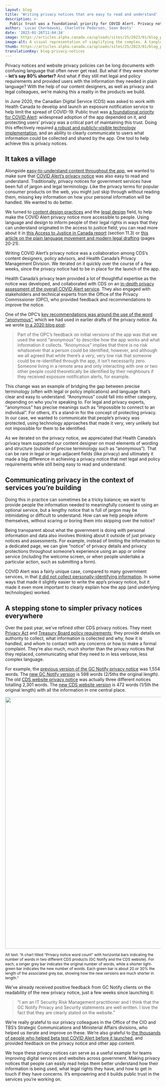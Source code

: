 ```yaml
---
layout: blog
title: 'Writing privacy notices that are easy to read and understand'
description: >-
  Public trust was a foundational priority for COVID Alert. Privacy notices are important tools that contribute to this trust if we do them well. Here’s why we make easy-to-understand privacy notices at CDS.
author: 'Lucas Cherkewski, Charlotte Pedersen, Sean Boots'
date: '2023-01-26T11:04:34'
image: https://articles.alpha.canada.ca/uploads/sites/25/2023/01/blog_post_privacy_statement_2-1.jpg
image-alt: A visual representation of simplifying the complex. A tangled rope adjacent to a rope free of knots.
thumb: https://articles.alpha.canada.ca/uploads/sites/25/2023/01/blog_post_privacy_statement_2-1.jpg
translationKey: blog-privacy-notices
---
```

<!-- PRODUCT SUITE - need to replace -->
<p>Privacy notices and website privacy policies can be long documents with confusing language that often never get read. But what if they were shorter &#8211; <strong>let’s say 80% shorter?</strong> And what if they still met legal and policy requirements and provided users with the information they needed in plain language? With the help of our content designers, as well as privacy and legal colleagues, we’re making this a reality in the products we build</a>.</p>



<p>In June 2020, the Canadian Digital Service (CDS) was asked to work with Health Canada to develop and launch an exposure notification service to help limit the spread of COVID-19. Public trust was <a href="https://digital.canada.ca/2020/10/02/building-an-effective-exposure-notification-service-like-covid-alert/">a foundational priority for COVID Alert</a>: widespread adoption of the app depended on it, and protecting users’ privacy was a critical part of maintaining this trust. Doing this effectively required <a href="https://articles.alpha.canada.ca/covid-alert-alerte-covid/">a robust and publicly-visible technology implementation</a>, and an ability to clearly communicate to users what information could be collected and shared by the app. One tool to help achieve this is privacy notices.</p>



<h2 class="wp-block-heading" id="h-it-takes-a-village"><strong>It takes a village</strong></h2>



<p>Alongside <a href="https://digital.canada.ca/2020/11/18/just-enough-detail-how-we-designed-content-for-the-covid-alert-app/">easy-to-understand content throughout the app</a>, we wanted to make sure that <a href="https://www.canada.ca/en/public-health/services/diseases/coronavirus-disease-covid-19/covid-alert/privacy-policy.html">COVID Alert’s privacy notice</a> was also easy to read and understand. Traditionally, privacy notices for government services have been full of jargon and legal terminology. Like the privacy terms for popular consumer products on the web, you might just skip through without reading them, missing key information on how your personal information will be handled. We wanted to do better.</p>



<p>We turned to <a href="https://digital.canada.ca/2021/07/08/little-and-often-making-critique-a-daily-practice/">content design practices</a> and the <a href="https://medium.com/legal-design-and-innovation">legal design</a> field, to help make the COVID Alert privacy notice more accessible to people. Using language and design to inform people of their legal rights in ways that they can understand originated in the access to justice field; you can read more about it in <a href="https://globalaccesstojustice.com/global-overview-canada/">this Access to Justice in Canada report</a> (section 11.3) or <a href="https://pressto.amu.edu.pl/index.php/cl/article/view/6519">this article on the plain language movement and modern legal drafting</a> (pages 20-21).</p>



<p>Writing COVID Alert’s privacy notice was a collaboration among CDS’s content designers, policy advisors, and Health Canada’s Privacy Management Division. We iterated on it quickly over the course of a few weeks, since the privacy notice had to be in place for the launch of the app.</p>



<p>Health Canada’s privacy team provided a lot of thoughtful expertise as the notice was developed, and collaborated with CDS on an <a href="https://www.canada.ca/en/public-health/services/diseases/coronavirus-disease-covid-19/covid-alert/privacy-policy/assessment.html">in-depth privacy assessment of the overall COVID Alert service</a>. They also engaged with stakeholders and technical experts from the Office of the Privacy Commissioner (OPC), who provided feedback and recommendations to improve the notice.</p>



<p>One of the OPC’s <a href="https://www.priv.gc.ca/en/privacy-topics/health-genetic-and-other-body-information/health-emergencies/rev_covid-app/">key recommendations was around the use of the word “anonymous”</a>, which we had used in earlier drafts of the privacy notice. As we wrote <a href="https://digital.canada.ca/2020/07/31/continuously-improving-covid-alert/">in a 2020 blog post</a>:</p>



<blockquote class="wp-block-quote">
<p>Part of the OPC’s feedback on initial versions of the app was that we used the word “anonymous” to describe how the app works and what information it collects. “Anonymous” implies that there is no risk whatsoever that a person could be identified, however, and although we all agreed that while there’s a very, very low risk that someone could be re-identified through the app, it isn’t necessarily zero. Someone living in a remote area and only interacting with one or two other people could theoretically be identified by their neighbours if they received exposure notification alerts, for example.</p>
</blockquote>



<p>This change was an example of bridging the gap between precise terminology (often with legal or policy implications) and language that’s clear and easy to understand. “Anonymous” could fall into either category, depending on who you’re speaking to. For legal and privacy experts, “anonymous” has precise meanings such as “impossible to connect to an individual”. For others, it’s a stand-in for the concept of protecting privacy. In our case, we wanted to communicate that people’s privacy was protected, using technology approaches that made it very, very unlikely but not impossible for them to be identified.</p>



<p>As we iterated on the privacy notice, we appreciated that Health Canada’s privacy team supported our content designer on most elements of wording and structure (outside of precise terminology such as “anonymous”). That can be rare in legal or legal-adjacent fields (like privacy) and ultimately it made a big difference in achieving a privacy notice that met legal and policy requirements while still being easy to read and understand.</p>



<h2 class="wp-block-heading"><strong>Communicating privacy in the context of services you’re building</strong></h2>



<p>Doing this in practice can sometimes be a tricky balance; we want to provide people the information needed to meaningfully consent to using an optional service, but a lengthy notice that is full of jargon may be intimidating or difficult to understand. How can we help people inform themselves, without scaring or boring them into skipping over the notice?</p>



<p>Being transparent about what the government is doing with personal information and data also involves thinking about it outside of just privacy notices and assessments. For example, instead of limiting the information to a dedicated page, we can give “notice” of privacy details and privacy protections throughout someone’s experience using an app or online service (including the welcome screen, or when people undertake a particular action, such as submitting a form).</p>



<p>COVID Alert was a fairly unique case, compared to many government services, in that <a href="https://www.priv.gc.ca/en/privacy-topics/health-genetic-and-other-body-information/health-emergencies/rev_covid-app/">it did not collect personally-identifying information</a>. In some ways that made it slightly easier to write the app’s privacy notice, but it made it even more important to clearly explain how the app (and underlying technologies) worked.</p>



<h2 class="wp-block-heading"><strong>A stepping stone to simpler privacy notices everywhere</strong></h2>



<p>Over the past year, we’ve refined other CDS privacy notices. They meet <a href="https://laws-lois.justice.gc.ca/eng/acts/p-21/FullText.html">Privacy Act</a> and <a href="https://www.tbs-sct.canada.ca/pol/doc-eng.aspx?id=18309">Treasury Board policy requirements</a>; they provide details on authority to collect, what information is collected and why, how it is handled, and whom to contact with any concerns or how to make a formal complaint. They’re also much, much shorter than the privacy notices that they replaced, communicating what they need to in less verbose, less complex language.</p>



<p>For example, the <a href="https://web.archive.org/web/20220817202013/https://notification.canada.ca/privacy">previous version of the GC Notify privacy notice</a> was 1,554 words. The <a href="https://notification.canada.ca/privacy">new GC Notify version</a> is 598 words (2/5ths the original length). The old <a href="https://web.archive.org/web/20221016210538/https://digital.canada.ca/legal/privacy/">CDS website privacy notice</a> was actually three different notices totalling 2,301 words. The <a href="https://digital.canada.ca/legal/privacy/">new CDS website version</a> is 472 words (1/5th the original length) with all the information in one central place.</p>


<img decoding="async" loading="lazy" src="https://articles.alpha.canada.ca/uploads/sites/25/2023/01/Privacy-notice-word-count.png" alt="" class="wp-image-791" width="813" height="525" style="max-width: 100%;height: auto;">


<p style="font-size:12px">Alt text: &#8220;A chart titled “Privacy notice word count” with horizontal bars indicating the number of words in two different CDS products (GC Notify and the CDS website). For each, a longer grey bar indicates the original number of words, while a shorter light-green bar indicates the new number of words. Each green bar is about 20 or 30% the length of the associated grey bar, showing how the new versions are much shorter in length.&#8221;</p>



<p>We’ve already received positive feedback from GC Notify clients on the readability of the new privacy notice, just a few weeks since launching it:</p>



<blockquote class="wp-block-quote">
<p>“I am an IT Security Risk Management practitioner and I think that the GC Notify Privacy and Security statements are well written. I love the fact that they are clearly stated on the website.”</p>
</blockquote>



<p>We&#8217;re really grateful to our privacy colleagues in the Office of the CIO and TBS’s Strategic Communications and Ministerial Affairs divisions, who helped us iterate and improve on these. We’re also grateful to <a href="https://www.canada.ca/en/public-health/services/diseases/coronavirus-disease-covid-19/covid-alert.html">the thousands of people who helped beta test COVID Alert before it launched</a>, and provided feedback on the privacy notice and other app content.</p>



<p>We hope these privacy notices can serve as a useful example for teams improving digital services and websites across government. Making privacy notices that people can easily read helps them better understand how their information is being used, what legal rights they have, and how to get in touch if they have concerns. It’s empowering and it builds public trust in the services you’re working on.</p>

